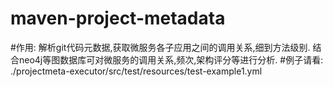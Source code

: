 # maven-project-metadata
#作用: 解析git代码元数据,获取微服务各子应用之间的调用关系,细到方法级别. 结合neo4j等图数据库可对微服务的调用关系,频次,架构评分等进行分析.
#例子请看: ./projectmeta-executor/src/test/resources/test-example1.yml
